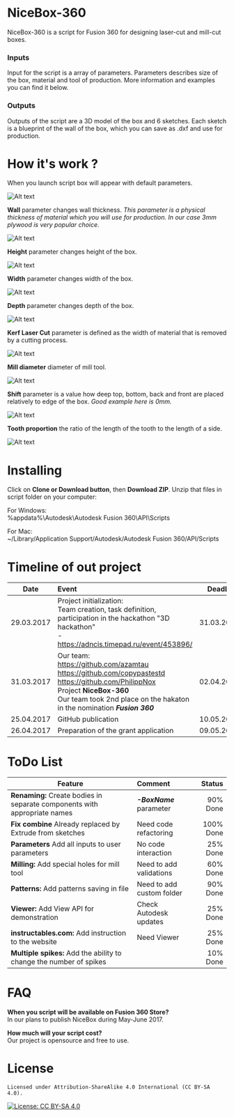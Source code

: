 # NiceBox-360
NiceBox-360 is a script for Fusion 360 for designing laser-cut and mill-cut boxes.

### Inputs 
Input for the script is a array of parameters. Parameters describes size of the box, material and tool of production. More information and examples you can find it below. 

### Outputs
Outputs of the script are a 3D model of the box and 6 sketches. Each sketch is a blueprint of the wall of the box, which you can save as .dxf and use for production.

# How it's work ?
When you launch script box will appear with default parameters.

![Alt text](/resources/Images/Origin.jpg?raw=true "Original")

**Wall** parameter changes wall thickness. 
_This parameter is a physical thickness of material which you will use for production. In our case 3mm plywood is very popular choice._

![Alt text](/resources/Images/Wall.jpg?raw=true "Wall")

**Height** parameter changes height of the box.

![Alt text](/resources/Images/Height.jpg?raw=true "Height")

**Width** parameter changes width of the box.

![Alt text](/resources/Images/Width.jpg?raw=true "Width")

**Depth** parameter changes depth of the box.

![Alt text](/resources/Images/Depth.jpg?raw=true "Depth")

**Kerf Laser Cut** parameter is defined as the width of material that is removed by a cutting process.

![Alt text](/resources/Images/Kerf.jpg?raw=true "Shift")

**Mill diameter** diameter of mill tool.

![Alt text](/resources/Images/Mill.jpg?raw=true "Shift")

**Shift** parameter is a value how deep top, bottom, back and front are placed relatively to edge of the box.
_Good example here is 0mm._

![Alt text](/resources/Images/Shift.jpg?raw=true "Shift")

**Tooth proportion** the ratio of the length of the tooth to the length of a side.

![Alt text](/resources/Images/Tooth.jpg?raw=true "Shift")

# Installing
Click on **Clone or Download button**, then **Download ZIP**. Unzip that files in script folder on your computer:

For Windows:    
%appdata%\Autodesk\Autodesk Fusion 360\API\Scripts

For Mac:    
~/Library/Application Support/Autodesk/Autodesk Fusion 360/API/Scripts

# Timeline of out project
| Date          | Event                                                                                    | DeadLine    |
| ------------- |:-----------------------------------------------------------------------------------------| -----------:|
| 29.03.2017    | Project initialization: <br> Team creation, task definition, participation in the hackathon "3D hackathon" <br> - https://adncis.timepad.ru/event/453896/                                                                    | 31.03.2017  |
| 31.03.2017    | Our team: <br> https://github.com/azamtau  <br> https://github.com/copypastestd  <br> https://github.com/PhilippNox <br> Project **NiceBox-360** <br> Our team took 2nd place on the hakaton in the nomination **_Fusion 360_**| 02.04.2017  |
| 25.04.2017    | GitHub publication                                                                       | 10.05.2017  |
| 26.04.2017    | Preparation of the grant application                                                     | 09.05.2017  |

# ToDo List
| Feature                                                                   | Comment                      |   Status    |
| ------------------------------------------------------------------------- |:-----------------------------| -----------:|
| **Renaming:** Create bodies in separate components with appropriate names | **_-BoxName_** parameter     | 90%  Done   |
| **Fix combine** Already replaced by Extrude from sketches                 | Need code refactoring        | 100% Done   |
| **Parameters** Add all inputs to user parameters                          | No code interaction          | 25%  Done   |
| **Milling:**  Add special holes for mill tool                             | Need to add validations      | 60%  Done   |
| **Patterns:**  Add patterns saving in file                                | Need to add custom folder    | 90%  Done   |
| **Viewer:**  Add View API for demonstration                               | Check Autodesk updates       | 25%  Done   |
| **instructables.com:**  Add instruction to the website                    | Need Viewer                  | 25%  Done   |
| **Multiple spikes:**  Add the ability to change the number of spikes      |                              | 10%  Done   |



# FAQ
**When you script will be available on Fusion 360 Store?**<br>
In our plans to publish NiceBox during May-June 2017.

**How much will your script cost?**<br>
Our project is opensource and free to use.

# License

    Licensed under Attribution-ShareAlike 4.0 International (CC BY-SA 4.0). 

[![License: CC BY-SA 4.0](https://licensebuttons.net/l/by-sa/4.0/80x15.png)](http://creativecommons.org/licenses/by-sa/4.0/)
